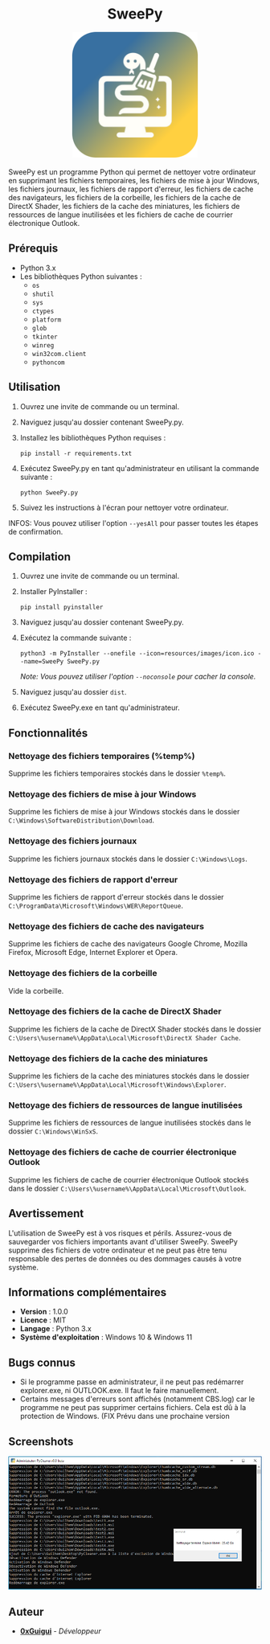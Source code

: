 <div align="center"><H1>SweePy</H1></div>

<div align="center"><img src="resources/images/SweePy.png" width=250></div>
</br>
SweePy est un programme Python qui permet de nettoyer votre ordinateur en supprimant les fichiers temporaires, les fichiers de mise à jour Windows, les fichiers journaux, les fichiers de rapport d'erreur, les fichiers de cache des navigateurs, les fichiers de la corbeille, les fichiers de la cache de DirectX Shader, les fichiers de la cache des miniatures, les fichiers de ressources de langue inutilisées et les fichiers de cache de courrier électronique Outlook.

## Prérequis

- Python 3.x
- Les bibliothèques Python suivantes :
  - `os`
  - `shutil`
  - `sys`
  - `ctypes`
  - `platform`
  - `glob`
  - `tkinter`
  - `winreg`
  - `win32com.client`
  - `pythoncom`

## Utilisation

1. Ouvrez une invite de commande ou un terminal.
2. Naviguez jusqu'au dossier contenant SweePy.py.
3. Installez les bibliothèques Python requises :

   ```
   pip install -r requirements.txt
   ```
4. Exécutez SweePy.py en tant qu'administrateur en utilisant la commande suivante :

   ```
   python SweePy.py
   ```

5. Suivez les instructions à l'écran pour nettoyer votre ordinateur.

INFOS: Vous pouvez utiliser l'option `--yesAll` pour passer toutes les étapes de confirmation.

## Compilation

1. Ouvrez une invite de commande ou un terminal.
2. Installer PyInstaller :

   ```
   pip install pyinstaller
   ```
3. Naviguez jusqu'au dossier contenant SweePy.py.
4. Exécutez la commande suivante :

   ```
   python3 -m PyInstaller --onefile --icon=resources/images/icon.ico --name=SweePy SweePy.py
   ```
   *Note: Vous pouvez utiliser l'option `--noconsole` pour cacher la console.*

5. Naviguez jusqu'au dossier `dist`.
6. Exécutez SweePy.exe en tant qu'administrateur.

## Fonctionnalités

### Nettoyage des fichiers temporaires (%temp%)

Supprime les fichiers temporaires stockés dans le dossier `%temp%`.

### Nettoyage des fichiers de mise à jour Windows

Supprime les fichiers de mise à jour Windows stockés dans le dossier `C:\Windows\SoftwareDistribution\Download`.

### Nettoyage des fichiers journaux

Supprime les fichiers journaux stockés dans le dossier `C:\Windows\Logs`.

### Nettoyage des fichiers de rapport d'erreur

Supprime les fichiers de rapport d'erreur stockés dans le dossier `C:\ProgramData\Microsoft\Windows\WER\ReportQueue`.

### Nettoyage des fichiers de cache des navigateurs

Supprime les fichiers de cache des navigateurs Google Chrome, Mozilla Firefox, Microsoft Edge, Internet Explorer et Opera.

### Nettoyage des fichiers de la corbeille

Vide la corbeille.

### Nettoyage des fichiers de la cache de DirectX Shader

Supprime les fichiers de la cache de DirectX Shader stockés dans le dossier `C:\Users\%username%\AppData\Local\Microsoft\DirectX Shader Cache`.

### Nettoyage des fichiers de la cache des miniatures

Supprime les fichiers de la cache des miniatures stockés dans le dossier `C:\Users\%username%\AppData\Local\Microsoft\Windows\Explorer`.

### Nettoyage des fichiers de ressources de langue inutilisées

Supprime les fichiers de ressources de langue inutilisées stockés dans le dossier `C:\Windows\WinSxS`.

### Nettoyage des fichiers de cache de courrier électronique Outlook

Supprime les fichiers de cache de courrier électronique Outlook stockés dans le dossier `C:\Users\%username%\AppData\Local\Microsoft\Outlook`.

## Avertissement

L'utilisation de SweePy est à vos risques et périls. Assurez-vous de sauvegarder vos fichiers importants avant d'utiliser SweePy. SweePy supprime des fichiers de votre ordinateur et ne peut pas être tenu responsable des pertes de données ou des dommages causés à votre système.

## Informations complémentaires

- **Version** : 1.0.0
- **Licence** : MIT
- **Langage** : Python 3.x
- **Système d'exploitation** : Windows 10 & Windows 11

## Bugs connus
- Si le programme passe en administrateur, il ne peut pas redémarrer explorer.exe, ni OUTLOOK.exe. Il faut le faire manuellement.
- Certains messages d'erreurs sont affichés (notamment CBS.log) car le programme ne peut pas supprimer certains fichiers. Cela est dû à la protection de Windows. (FIX Prévu dans une prochaine version

## Screenshots

<div align="center"><img src="resources/images/screen.png"></div>

## Auteur

- **[0xGuigui](https://github.com/0xGuigui/)** - *Développeur*
